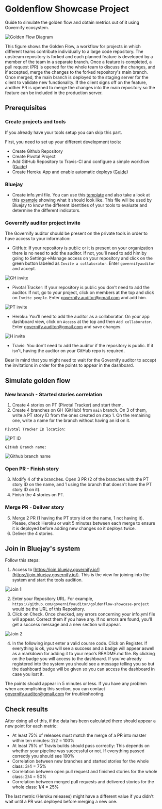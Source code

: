 # Goldenflow Showcase Project
Guide to simulate the golden flow and obtain metrics out of it using Governify ecosystem.

![Golden Flow Diagram](https://github.com/governifyauditor/goldenflow-showcase-project/blob/main/img/goldenflow.PNG?raw=true)

This figure shows the Golden Flow, a workflow for projects in which different teams contribute individually to a large code repository. The upstream repository is forked and each planned feature is developed by a member of the team in a separate branch. Once a feature is completed, a pull request (PR) is opened for the whole team to discuss
the changes, and if accepted, merge the changes to the forked repository's main branch. Once merged, the main branch is deployed to the staging server for the client to validate new functionality. If the client signs off on the feature, another PR is opened to merge the changes into the main repository so the feature can be included in the production server. 

## Prerequisites

### Create projects and tools
If you already have your tools setup you can skip this part.

First, you need to set up your different development tools:
 - Create Github Repository
 - Create Pivotal Project
 - Add GitHub Repository to Travis-CI and configure a simple workflow ([Guide](https://github.com/governifyauditor/goldenflow-showcase-project/blob/main/guides/Travis.md))
 - Create Heroku App and enable automatic deploys ([Guide](https://github.com/governifyauditor/goldenflow-showcase-project/blob/main/guides/Heroku.md))

### Bluejay
 - Create info.yml file. You can use this [template](https://github.com/governify/audited-project-template/blob/main/info.yml) and also take a look at this [example](https://github.com/governifyauditor/goldenflow-showcase-project/blob/main/info.yml) showing what it should look like. This file will be used by Bluejay to know the different identities of your tools to evaluate and determine the different indicators.

### Governify auditor project invite
The Governify auditor should be present on the private tools in order to have access to your information:
 - GitHub: If your repository is public or it is present on your organization there is no need to add the auditor. If not, you'll need to add him by going to Settings→Manage access on your repository and click on the green button labeled as `Invite a collaborator`. Enter `governifyauditor` and accept.

![GH invite](https://github.com/governifyauditor/goldenflow-showcase-project/blob/main/img/auditor1.PNG?raw=true)

 - Pivotal Tracker: If your repository is public you don't need to add the auditor. If not, go to your project, click on members at the top and click on `Invite people`. Enter governify.auditor@gmail.com and add him.

![PT invite](https://github.com/governifyauditor/goldenflow-showcase-project/blob/main/img/auditor2.PNG?raw=true)

 - Heroku: You'll need to add the auditor as a collaborator. On your app dashboard view, click on `Access` at the top and then `Add collaborator`. Enter governify.auditor@gmail.com and save changes.

![H invite](https://github.com/governifyauditor/goldenflow-showcase-project/blob/main/img/auditor3.PNG?raw=true)

 - Travis: You don't need to add the auditor if the repository is public. If it isn't, having the auditor on your GitHub repo is required.

Bear in mind that you might need to wait for the Governify auditor to accept the invitations in order for the points to appear in the dashboard.

## Simulate golden flow

### New branch - Started stories correlation
1. Create 4 stories on PT (Pivotal Tracker) and start them.
2. Create 4 branches on GH (GitHub) from `main` branch. On 3 of them, write a PT story ID from the ones created on step 1. On the remaining one, write a name for the branch without having an id on it.

`Pivotal Tracker ID location:`

![PT ID](https://github.com/governifyauditor/goldenflow-showcase-project/blob/main/img/golden1.PNG?raw=true)

`GitHub Branch name:`

![Github branch name](https://github.com/governifyauditor/goldenflow-showcase-project/blob/main/img/golden2.PNG?raw=true)

### Open PR - Finish story
3. Modify 4 of the branches. Open 3 PR (2 of the branches with the PT story ID on the name, and 1 using the branch that doesn't have the PT story ID on it).
4. Finish the 4 stories on PT.

### Merge PR - Deliver story
5. Merge 2 PR (1 having the PT story id on the name, 1 not having it). Please, check Heroku or wait 5 minutes between each merge to ensure it is deployed before adding new changes so it deploys twice.
6. Deliver the 4 stories.

## Join in Bluejay's system
Follow this steps:
1. Access to [https://join.bluejay.governify.io/](https://join.bluejay.governify.io/). This is the view for joining into the system and start the tools audition.

![Join 1](https://github.com/governifyauditor/goldenflow-showcase-project/blob/main/img/join1.PNG?raw=true)

2. Enter your Repository URL. For example, `https://github.com/governifyauditor/goldenflow-showcase-project` would be the URL of this Repository.
3. Click on Check. Once checked, any errors concerning your info.yml file will appear. Correct them if you have any. If no errors are found, you'll get a success message and a new section will appear.

![Join 2](https://github.com/governifyauditor/goldenflow-showcase-project/blob/main/img/join2.PNG?raw=true)

4. In the following input enter a valid course code. Click on Register. If everything is ok, you will see a success and a badge will appear aswell as a markdown for adding it to your repo's README.md file. By clicking on the badge you will access to the dashboard. If you've already registered into the system you should see a message telling you so but the dashboard badge will be given so you can access the dashboard in case you lost it.

The points should appear in 5 minutes or less. If you have any problem when accomplishing this section, you can contact [governify.auditor@gmail.com](mailto:governify.auditor@gmail.com) for troubleshooting.

## Check results
After doing all of this, if the data has been calculated there should appear a new point for each metric:
- At least 75% of releases must match the merge of a PR into master within ten minutes: 2/2 = 100%
- At least 75% of Travis builds should pass correctly: This depends on whether your pipeline was successful or not. If everything passed correctly you should see 100%
- Correlation between new branches and started stories for the whole class: 3/4 = 75%
- Correlation between open pull request and finished stories for the whole class: 2/4 = 50%
- Correlation between merged pull requests and delivered stories for the whole class: 1/4 = 25%

The last metric (Heroku releases) might have a different value if you didn't wait until a PR was deployed before merging a new one.
